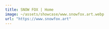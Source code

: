 ```yaml
---
title: SNOW FOX | Home
image: ~/assets/showcase/www.snowfox.art.webp
url: "https://www.snowfox.art"
---
```

